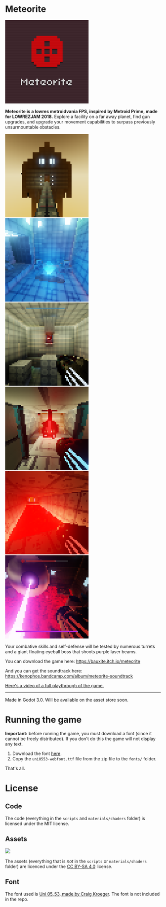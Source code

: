 # Meteorite

![](promo/crop/screenshot0.png)

**Meteorite is a lowres metroidvania FPS, inspired by Metroid Prime, made for LOWREZJAM 2018.** Explore a facility on a far away planet, find gun upgrades, and upgrade your movement capabilities to surpass previously unsurmountable obstacles.

![](promo/crop/screenshot1.png) ![](promo/crop/screenshot2.png) ![](promo/crop/screenshot3.png) ![](promo/crop/screenshot4.png) ![](promo/crop/screenshot5.png) ![](promo/crop/screenshot6.png) 

Your combative skills and self-defense will be tested by numerous turrets and a giant floating eyeball boss that shoots purple laser beams.

You can download the game here: https://bauxite.itch.io/meteorite

And you can get the soundtrack here: https://kenophos.bandcamp.com/album/meteorite-soundtrack

[Here's a video of a full playthrough of the game.](https://www.youtube.com/watch?v=wwO46Xt0Sf0)

----

Made in Godot 3.0. Will be available on the asset store soon.

# Running the game

**Important:** before running the game, you must download a font (since it cannot be freely distributed). If you don't do this the game will not display any text.

1. Download the font [here](http://www.miniml.com/fonts/uni0553/uni0553.zip).
2. Copy the `uni0553-webfont.ttf` file from the zip file to the `fonts/` folder.

That's all.

# License

## Code

The code (everything in the `scripts` and `materials/shaders` folder) is licensed under the MIT license.

## Assets

![](https://licensebuttons.net/l/by-sa/4.0/88x31.png)

The assets (everything that is *not* in the `scripts` or `materials/shaders` folder) are licenced under the [CC BY-SA 4.0](https://creativecommons.org/licenses/by-sa/4.0/) license.

## Font

The font used is [Uni 05_53, made by Craig Kroeger](http://www.miniml.com/fonts/uni0553/index.html). The font is not included in the repo.
